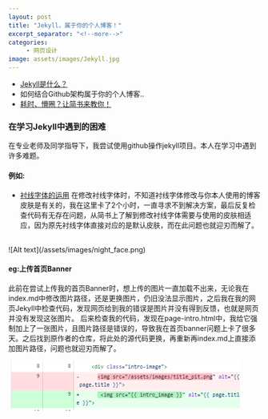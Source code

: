 ```yaml
---
layout: post
title: "Jekyll，属于你的个人博客！"
excerpt_separator: "<!--more-->"
categories:
     - 网页设计
image: assets/images/Jekyll.jpg
---
```


+ [Jekyll是什么？](https://jekyllrb.com/)
+ 如何结合Github架构属于你的个人博客..
+ [耗时、懵圈？让简书来教你！](https://www.jianshu.com/p/9f71e260925d)

<!--more-->

### 在学习Jekyll中遇到的困难
在专业老师及同学指导下，我尝试使用github操作jekyll项目。本人在学习中遇到许多难题。
#### 例如:
+ [衬线字体的运用](https://www.jianshu.com/p/4db1faaa92a8)
在修改衬线字体时，不知道衬线字体修改与你本人使用的博客皮肤是有关的，我在这里卡了2个小时，一直寻求不到解决方案，最后反复检查代码有无存在问题，从简书上了解到修改衬线字体需要与使用的皮肤相适应，因为原先衬线字体直接对应的是默认皮肤，而在此问题也就迎刃而解了。

<br>
![Alt text](/assets/images/night_face.png)

#### eg:上传首页Banner 
此前在尝试上传我的首页Banner时，想上传的图片一直加载不出来，无论我在index.md中修改图片路径，还是更换图片，仍旧没法显示图片，之后我在我的网页Jekyll中检查代码，发现网页给到我的错误是图片并没有得到反馈，也就是网页并没有发现这张图片。
后来检查我的代码，发现在page-intro.html中，我给它强制加上了一张图片，且图片路径是错误的，导致我在首页banner问题上卡了很多天。之后找到原作者的仓库，将此处的源代码更换，再重新再index.md上直接添加图片路径，问题也就迎刃而解了。

![Alt text](/assets/images/banner_problem.png)